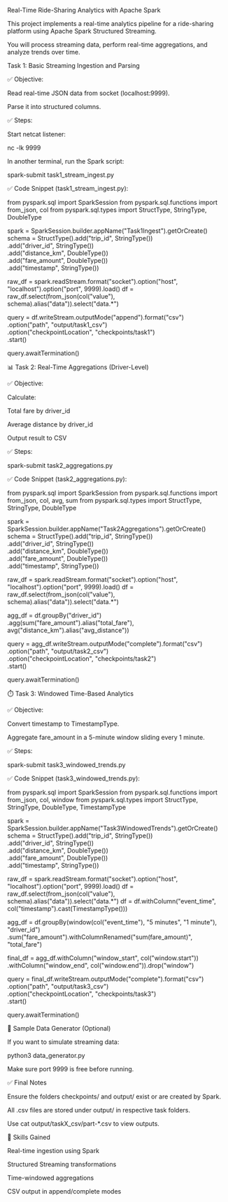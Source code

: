 Real-Time Ride-Sharing Analytics with Apache Spark

This project implements a real-time analytics pipeline for a ride-sharing platform using Apache Spark Structured Streaming.

You will process streaming data, perform real-time aggregations, and analyze trends over time.

Task 1: Basic Streaming Ingestion and Parsing

✅ Objective:

Read real-time JSON data from socket (localhost:9999).

Parse it into structured columns.

✅ Steps:

Start netcat listener:

nc -lk 9999

In another terminal, run the Spark script:

spark-submit task1_stream_ingest.py

✅ Code Snippet (task1_stream_ingest.py):

from pyspark.sql import SparkSession
from pyspark.sql.functions import from_json, col
from pyspark.sql.types import StructType, StringType, DoubleType

spark = SparkSession.builder.appName("Task1Ingest").getOrCreate()
schema = StructType().add("trip_id", StringType()) \
    .add("driver_id", StringType()) \
    .add("distance_km", DoubleType()) \
    .add("fare_amount", DoubleType()) \
    .add("timestamp", StringType())

raw_df = spark.readStream.format("socket").option("host", "localhost").option("port", 9999).load()
df = raw_df.select(from_json(col("value"), schema).alias("data")).select("data.*")

query = df.writeStream.outputMode("append").format("csv") \
    .option("path", "output/task1_csv") \
    .option("checkpointLocation", "checkpoints/task1") \
    .start()

query.awaitTermination()

📊 Task 2: Real-Time Aggregations (Driver-Level)

✅ Objective:

Calculate:

Total fare by driver_id

Average distance by driver_id

Output result to CSV

✅ Steps:

spark-submit task2_aggregations.py

✅ Code Snippet (task2_aggregations.py):

from pyspark.sql import SparkSession
from pyspark.sql.functions import from_json, col, avg, sum
from pyspark.sql.types import StructType, StringType, DoubleType

spark = SparkSession.builder.appName("Task2Aggregations").getOrCreate()
schema = StructType().add("trip_id", StringType()) \
    .add("driver_id", StringType()) \
    .add("distance_km", DoubleType()) \
    .add("fare_amount", DoubleType()) \
    .add("timestamp", StringType())

raw_df = spark.readStream.format("socket").option("host", "localhost").option("port", 9999).load()
df = raw_df.select(from_json(col("value"), schema).alias("data")).select("data.*")

agg_df = df.groupBy("driver_id") \
    .agg(sum("fare_amount").alias("total_fare"), avg("distance_km").alias("avg_distance"))

query = agg_df.writeStream.outputMode("complete").format("csv") \
    .option("path", "output/task2_csv") \
    .option("checkpointLocation", "checkpoints/task2") \
    .start()

query.awaitTermination()

⏱️ Task 3: Windowed Time-Based Analytics

✅ Objective:

Convert timestamp to TimestampType.

Aggregate fare_amount in a 5-minute window sliding every 1 minute.

✅ Steps:

spark-submit task3_windowed_trends.py

✅ Code Snippet (task3_windowed_trends.py):

from pyspark.sql import SparkSession
from pyspark.sql.functions import from_json, col, window
from pyspark.sql.types import StructType, StringType, DoubleType, TimestampType

spark = SparkSession.builder.appName("Task3WindowedTrends").getOrCreate()
schema = StructType().add("trip_id", StringType()) \
    .add("driver_id", StringType()) \
    .add("distance_km", DoubleType()) \
    .add("fare_amount", DoubleType()) \
    .add("timestamp", StringType())

raw_df = spark.readStream.format("socket").option("host", "localhost").option("port", 9999).load()
df = raw_df.select(from_json(col("value"), schema).alias("data")).select("data.*")
df = df.withColumn("event_time", col("timestamp").cast(TimestampType()))

agg_df = df.groupBy(window(col("event_time"), "5 minutes", "1 minute"), "driver_id") \
    .sum("fare_amount").withColumnRenamed("sum(fare_amount)", "total_fare")

final_df = agg_df.withColumn("window_start", col("window.start")) \
    .withColumn("window_end", col("window.end")).drop("window")

query = final_df.writeStream.outputMode("complete").format("csv") \
    .option("path", "output/task3_csv") \
    .option("checkpointLocation", "checkpoints/task3") \
    .start()

query.awaitTermination()

🔁 Sample Data Generator (Optional)

If you want to simulate streaming data:

python3 data_generator.py

Make sure port 9999 is free before running.

✅ Final Notes

Ensure the folders checkpoints/ and output/ exist or are created by Spark.

All .csv files are stored under output/ in respective task folders.

Use cat output/taskX_csv/part-*.csv to view outputs.

🧠 Skills Gained

Real-time ingestion using Spark

Structured Streaming transformations

Time-windowed aggregations

CSV output in append/complete modes


